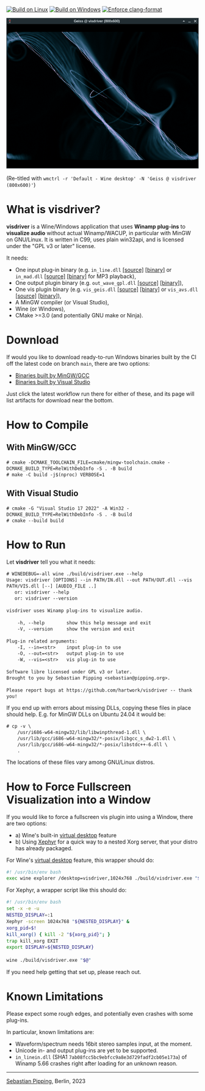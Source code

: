 [![Build on Linux](https://github.com/hartwork/visdriver/actions/workflows/linux-mingw.yml/badge.svg)](https://github.com/hartwork/visdriver/actions/workflows/linux-mingw.yml)
[![Build on Windows](https://github.com/hartwork/visdriver/actions/workflows/windows-msvc.yml/badge.svg)](https://github.com/hartwork/visdriver/actions/workflows/windows-msvc.yml)
[![Enforce clang-format](https://github.com/hartwork/visdriver/actions/workflows/clang-format.yml/badge.svg)](https://github.com/hartwork/visdriver/actions/workflows/clang-format.yml)


[![screenshots/visdriver_geiss_804x627.png](https://raw.githubusercontent.com/hartwork/visdriver/main/screenshots/visdriver_geiss_804x627.png)](https://github.com/hartwork/visdriver/blob/main/screenshots/visdriver_geiss_804x627.png)

(Re-titled with `wmctrl -r 'Default - Wine desktop' -N 'Geiss @ visdriver (800x600)'`)


# What is visdriver?

**visdriver** is
a Wine/Windows application
that uses **Winamp plug-ins**
to **visualize audio** without actual Winamp/WACUP,
in particular with MinGW on GNU/Linux.
It is written in C99,
uses plain win32api, and
is licensed under the "GPL v3 or later" license.

It needs:
- One input plug-in binary
  (e.g. `in_line.dll`
  [[source]](https://github.com/jaspervdg/lineinWA)
  [[binary]](https://home.hccnet.nl/th.v.d.gronde/dev/lineinWA2/)
  or `in_mad.dll`
  [[source]](https://sourceforge.net/projects/plainamp/files/in_mad/)
  [[binary]](https://www.mars.org/home/rob/proj/mpeg/mad-plugin/#install) for MP3 playback),
- One output plugin binary
  (e.g. `out_wave_gpl.dll`
  [[source]](https://sourceforge.net/projects/plainamp/files/out_wave_gpl/)
  [[binary]](https://sourceforge.net/projects/plainamp/files/Plainamp/0.2.3/)),
- One vis plugin binary
  (e.g. `vis_geis.dll`
  [[source]](https://github.com/geissomatik/geiss)
  [[binary]](https://github.com/geissomatik/geiss/releases)
  or `vis_avs.dll`
  [[source]](https://github.com/grandchild/vis_avs)
  [[binary]](https://github.com/grandchild/vis_avs/actions)),
- A MinGW compiler (or Visual Studio),
- Wine (or Windows),
- CMake >=3.0 (and potentially GNU make or Ninja).


# Download

If would you like to download ready-to-run Windows binaries
built by the CI off the latest code on branch `main`,
there are two options:
- [Binaries built by MinGW/GCC](https://github.com/hartwork/visdriver/actions/workflows/linux-mingw.yml?query=branch%3Amain)
- [Binaries built by Visual Studio](https://github.com/hartwork/visdriver/actions/workflows/windows-msvc.yml?query=branch%3Amain)

Just click the latest workflow run there for either of these, and
its page will list artifacts for download near the bottom.


# How to Compile

## With MinGW/GCC

```console
# cmake -DCMAKE_TOOLCHAIN_FILE=cmake/mingw-toolchain.cmake -DCMAKE_BUILD_TYPE=RelWithDebInfo -S . -B build
# make -C build -j$(nproc) VERBOSE=1
```

## With Visual Studio

```console
# cmake -G "Visual Studio 17 2022" -A Win32 -DCMAKE_BUILD_TYPE=RelWithDebInfo -S . -B build
# cmake --build build
```


# How to Run

Let **visdriver** tell you what it needs:
```console
# WINEDEBUG=-all wine ./build/visdriver.exe --help
Usage: visdriver [OPTIONS] --in PATH/IN.dll --out PATH/OUT.dll --vis PATH/VIS.dll [--] [AUDIO_FILE ..]
   or: visdriver --help
   or: visdriver --version

visdriver uses Winamp plug-ins to visualize audio.

    -h, --help        show this help message and exit
    -V, --version     show the version and exit

Plug-in related arguments:
    -I, --in=<str>    input plug-in to use
    -O, --out=<str>   output plug-in to use
    -W, --vis=<str>   vis plug-in to use

Software libre licensed under GPL v3 or later.
Brought to you by Sebastian Pipping <sebastian@pipping.org>.

Please report bugs at https://github.com/hartwork/visdriver -- thank you!
```

If you end up with errors about missing DLLs, copying these files in place
should help.  E.g. for MinGW DLLs on Ubuntu 24.04 it would be:

```console
# cp -v \
    /usr/i686-w64-mingw32/lib/libwinpthread-1.dll \
    /usr/lib/gcc/i686-w64-mingw32/*-posix/libgcc_s_dw2-1.dll \
    /usr/lib/gcc/i686-w64-mingw32/*-posix/libstdc++-6.dll \
    .
```

The locations of these files vary among GNU/Linux distros.


# How to Force Fullscreen Visualization into a Window

If you would like to force a fullscreen vis plugin into using a Window, there are two options:
- a) Wine's built-in [virtual desktop](https://wiki.winehq.org/FAQ#How_do_I_get_Wine_to_launch_an_application_in_a_virtual_desktop.3F) feature
- b) Using [Xephyr](https://en.wikipedia.org/wiki/Xephyr) for a quick way to a nested Xorg server,
     that your distro has already packaged.

For Wine's [virtual desktop](https://wiki.winehq.org/FAQ#How_do_I_get_Wine_to_launch_an_application_in_a_virtual_desktop.3F) feature, this wrapper should do:
```bash
#! /usr/bin/env bash
exec wine explorer /desktop=visdriver,1024x768 ./build/visdriver.exe "$@"
```

For Xephyr, a wrapper script like this should do:
```bash
#! /usr/bin/env bash
set -x -e -u
NESTED_DISPLAY=:1
Xephyr -screen 1024x768 "${NESTED_DISPLAY}" &
xorg_pid=$!
kill_xorg() { kill -2 "${xorg_pid}"; }
trap kill_xorg EXIT
export DISPLAY=${NESTED_DISPLAY}

wine ./build/visdriver.exe "$@"
```

If you need help getting that set up, please reach out.


# Known Limitations

Please expect some rough edges, and potentially even crashes with some plug-ins.

In particular, known limitations are:
- Waveform/spectrum needs 16bit stereo samples input, at the moment.
- Unicode in- and output plug-ins are yet to be supported.
- `in_linein.dll` (SHA1 `7ab08fcc5bc9ebfcc9a8e3d729fadf2cb05e173a`)
  of Winamp 5.66 crashes right after loading for an unknown reason.

---
[Sebastian Pipping](https://github.com/hartwork), Berlin, 2023
